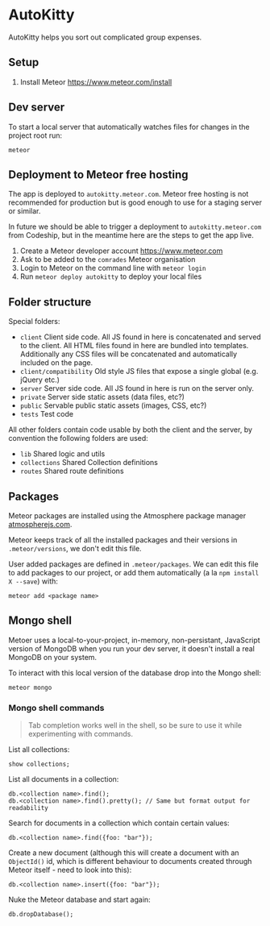 # AutoKitty

AutoKitty helps you sort out complicated group expenses.

## Setup

1. Install Meteor https://www.meteor.com/install

## Dev server

To start a local server that automatically watches files for changes in the project root run:

```
meteor
```

## Deployment to Meteor free hosting

The app is deployed to `autokitty.meteor.com`. Meteor free hosting is not recommended for production
but is good enough to use for a staging server or similar.

In future we should be able to trigger a deployment to `autokitty.meteor.com` from Codeship, but
in the meantime here are the steps to get the app live.

1. Create a Meteor developer account https://www.meteor.com
2. Ask to be added to the `comrades` Meteor organisation
3. Login to Meteor on the command line with `meteor login`
3. Run `meteor deploy autokitty` to deploy your local files

## Folder structure

Special folders:

- `client` Client side code. All JS found in here is concatenated and served to the client. All HTML files found in here are bundled into templates. Additionally any CSS files will be concatenated and automatically included on the page.
- `client/compatibility` Old style JS files that expose a single global (e.g. jQuery etc.)
- `server` Server side code. All JS found in here is run on the server only.
- `private` Server side static assets (data files, etc?)
- `public` Servable public static assets (images, CSS, etc?)
- `tests` Test code

All other folders contain code usable by both the client and the server, by convention the
following folders are used:

- `lib` Shared logic and utils
- `collections` Shared Collection definitions
- `routes` Shared route definitions

## Packages

Meteor packages are installed using the Atmosphere package manager [atmospherejs.com](https://atmospherejs.com).

Meteor keeps track of all the installed packages and their versions in `.meteor/versions`, we don't edit this file.

User added packages are defined in `.meteor/packages`. We can edit this file to add packages to our project, or add them automatically (a la `npm install X --save`) with:

```
meteor add <package name>
```

## Mongo shell

Metoer uses a local-to-your-project, in-memory, non-persistant, JavaScript version of MongoDB when you run your dev server, it doesn't install a real MongoDB on your system.

To interact with this local version of the database drop into the Mongo shell:

```
meteor mongo
```

### Mongo shell commands

> Tab completion works well in the shell, so be sure to use it while experimenting with commands.

List all collections:

```
show collections;
```

List all documents in a collection:

```
db.<collection name>.find();
db.<collection name>.find().pretty(); // Same but format output for readability
```

Search for documents in a collection which contain certain values:

```
db.<collection name>.find({foo: "bar"});
```

Create a new document (although this will create a document with an `ObjectId()` id, which is different behaviour to documents created through Meteor itself - need to look into this):

```
db.<collection name>.insert({foo: "bar"});
```

Nuke the Meteor database and start again:

```
db.dropDatabase();
```
